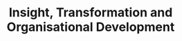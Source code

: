 ---
schema: default
title: 'Insight, Transformation and Organisational Development'
description: 'The Insight, Performance and Business partner teams'
logo: 'http://i.imgur.com/mrC5xVT.png'
---